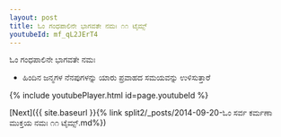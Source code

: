 ```yaml
---
layout: post
title: ಓಂ ಗಂಧಪಾಲಿನೇ ಭಾಗವತೇ ನಮಃ ೧೧ ಟೈಮ್ಸ್
youtubeId: mf_qL2JErT4
---
```

 
 
 ಓಂ ಗಂಧಪಾಲಿನೇ ಭಾಗವತೇ ನಮಃ  
 
 -  ಹಿಂದಿನ ಜನ್ಮಗಳ ನೆನಪುಗಳನ್ನು ಯಾರು ಪ್ರವಾಹದ ಸಮಯವನ್ನು ಉಳಿಸುತ್ತಾರೆ 
 
  
 
  
 
 
 
 
 
 


{% include youtubePlayer.html id=page.youtubeId %}
 
[Next]({{ site.baseurl }}{% link  split2/_posts/2014-09-20-ಓಂ ಸರ್ವ ಕರ್ಮಣಾ ಮುಕ್ತಯ ನಮಃ ೧೧ ಟೈಮ್ಸ್.md%})
 
